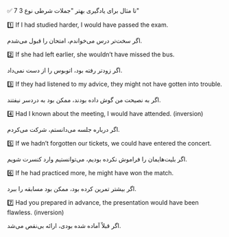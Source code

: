 ✅ 7 تا مثال برای یادگیری بهتر "جملات شرطی نوع 3"

1️⃣ If I had studied harder, I would have passed the exam.

اگر سخت‌تر درس می‌خواندم، امتحان را قبول می‌شدم.

2️⃣ If she had left earlier, she wouldn’t have missed the bus.

اگر زودتر رفته بود، اتوبوس را از دست نمی‌داد.

3️⃣ If they had listened to my advice, they might not have gotten into trouble.

اگر به نصیحت من گوش داده بودند، ممکن بود به دردسر نیفتند.

4️⃣ Had I known about the meeting, I would have attended. (inversion)

اگر درباره جلسه می‌دانستم، شرکت می‌کردم.

5️⃣ If we hadn’t forgotten our tickets, we could have entered the concert.

اگر بلیت‌هایمان را فراموش نکرده بودیم، می‌توانستیم وارد کنسرت شویم.

6️⃣ If he had practiced more, he might have won the match.

اگر بیشتر تمرین کرده بود، ممکن بود مسابقه را ببرد.

7️⃣ Had you prepared in advance, the presentation would have been flawless. (inversion)

اگر قبلاً آماده شده بودی، ارائه بی‌نقص می‌شد.